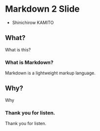 
# Markdown 2 Slide #

* Shinichirow KAMITO

## What? ##

What is this?

### What is Markdown? ###

Markdown is a lightweight markup language.

## Why? ##

Why

### Thank you for listen. ###

Thank you for listen.
